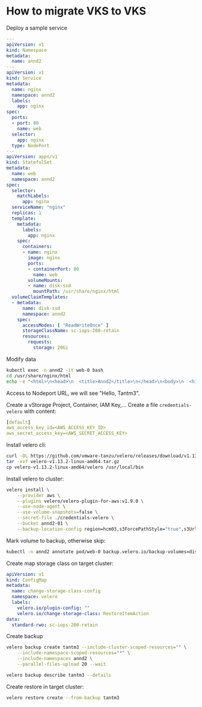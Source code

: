 # How to migrate VKS to VKS

Deploy a sample service

```yaml
---
apiVersion: v1
kind: Namespace
metadata:
  name: annd2
---
apiVersion: v1
kind: Service
metadata:
  name: nginx
  namespace: annd2
  labels:
    app: nginx
spec:
  ports:
  - port: 80
    name: web
  selector:
    app: nginx
  type: NodePort
---
apiVersion: apps/v1
kind: StatefulSet
metadata:
  name: web
  namespace: annd2
spec:
  selector:
    matchLabels:
      app: nginx
  serviceName: "nginx"
  replicas: 1
  template:
    metadata:
      labels:
        app: nginx
    spec:
      containers:
      - name: nginx
        image: nginx
        ports:
        - containerPort: 80
          name: web
        volumeMounts:
        - name: disk-ssd
          mountPath: /usr/share/nginx/html
  volumeClaimTemplates:
  - metadata:
      name: disk-ssd
      namespace: annd2
    spec:
      accessModes: [ "ReadWriteOnce" ]
      storageClassName: sc-iops-200-retain
      resources:
        requests:
          storage: 20Gi
```

Modify data

```bash
kubectl exec -n annd2 -it web-0 bash
cd /usr/share/nginx/html
echo -e "<html>\n<head>\n  <title>Annd2</title>\n</head>\n<body>\n  <h1>Hello, Tantm3</h1>\n</body>\n</html>" > index.html
```

Access to Nodeport URL, we will see "Hello, Tantm3".

Create a vStorage Project, Container, IAM Key,...
Create a file `credentials-velero` with content:

```yaml
[default]
aws_access_key_id=<AWS_ACCESS_KEY_ID>
aws_secret_access_key=<AWS_SECRET_ACCESS_KEY>
```

Install velero cli:

```bash
curl -OL https://github.com/vmware-tanzu/velero/releases/download/v1.13.2/velero-v1.13.2-linux-amd64.tar.gz
tar -xvf velero-v1.13.2-linux-amd64.tar.gz
cp velero-v1.13.2-linux-amd64/velero /usr/local/bin
```

Install velero to cluster:

```bash
velero install \
    --provider aws \
    --plugins velero/velero-plugin-for-aws:v1.9.0 \
    --use-node-agent \
    --use-volume-snapshots=false \
    --secret-file ./credentials-velero \
    --bucket annd2-01 \
    --backup-location-config region=hcm03,s3ForcePathStyle="true",s3Url=https://hcm03.vstorage.vngcloud.vn
```

Mark volume to backup, otherwise skip:

```bash
kubectl -n annd2 annotate pod/web-0 backup.velero.io/backup-volumes=disk-ssd
```

Create map storage class on target cluster:

```yaml
apiVersion: v1
kind: ConfigMap
metadata:
  name: change-storage-class-config
  namespace: velero
  labels:
    velero.io/plugin-config: ""
    velero.io/change-storage-class: RestoreItemAction
data:
  standard-rwo: sc-iops-200-retain
```

Create backup

```bash
velero backup create tantm3 --include-cluster-scoped-resources="" \
    --include-namespace-scoped-resources="*" \
    --include-namespaces annd2 \
    --parallel-files-upload 20 --wait

velero backup describe tantm3 --details
```

Create restore in target cluster:

```bash
velero restore create --from-backup tantm3
```
